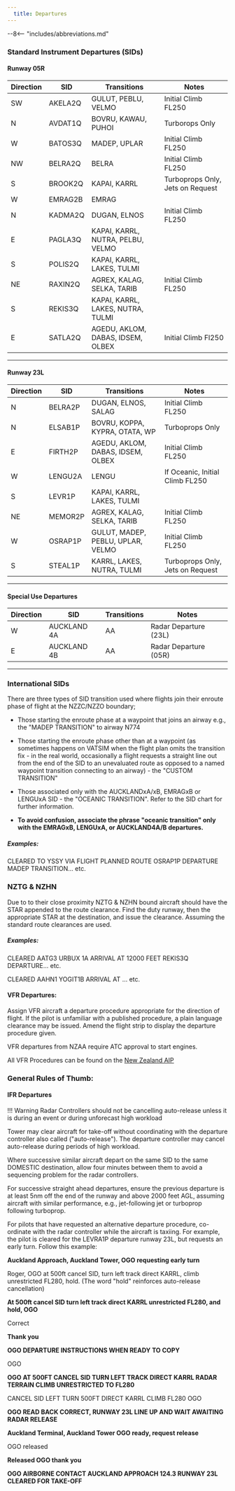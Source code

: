 ```yaml
---
  title: Departures
---
```


--8<-- "includes/abbreviations.md"

### Standard Instrument Departures (SIDs)

#### Runway 05R

| Direction         | SID            | Transitions                       | Notes                                       |
| ----------------- | ------------   | --------------------------------- |  -----------------------------------------  |
| SW                | AKELA2Q        | GULUT, PEBLU, VELMO               | Initial Climb FL250                         | 
| N                 | AVDAT1Q        | BOVRU, KAWAU, PUHOI               | Turborops Only                              |
| W                 | BATOS3Q        | MADEP, UPLAR                      | Initial Climb FL250                         |
| NW                | BELRA2Q        | BELRA                             | Initial Climb FL250                         |
| S                 | BROOK2Q        | KAPAI, KARRL                      | Turboprops Only, Jets on Request            |
| W                 | EMRAG2B        | EMRAG                             |                                             |
| N                 | KADMA2Q        | DUGAN, ELNOS                      | Initial Climb FL250                         |
| E                 | PAGLA3Q        | KAPAI, KARRL, NUTRA, PELBU, VELMO |                                             |
| S                 | POLIS2Q        | KAPAI, KARRL, LAKES, TULMI        |                                             |
| NE                | RAXIN2Q        | AGREX, KALAG, SELKA, TARIB        | Initial Climb FL250                         |
| S                 | REKIS3Q        | KAPAI, KARRL, LAKES, NUTRA, TULMI |                                             | 
| E                 | SATLA2Q        | AGEDU, AKLOM, DABAS, IDSEM, OLBEX | Initial Climb Fl250                         |

---

#### Runway 23L

| Direction         | SID            | Transitions                       | Notes                                       |
| ----------------- | -------------- | --------------------------------- | ------------------------------------------- |
| N                 | BELRA2P        | DUGAN, ELNOS, SALAG               | Initial Climb FL250                         |
| N                 | ELSAB1P        | BOVRU, KOPPA, KYPRA, OTATA, WP    | Turboprops Only                             |
| E                 | FIRTH2P        | AGEDU, AKLOM, DABAS, IDSEM, OLBEX | Initial Climb FL250                         |  
| W                 | LENGU2A        | LENGU                             | If Oceanic, Initial Climb FL250             |
| S                 | LEVR1P         | KAPAI, KARRL, LAKES, TULMI        |                                             |
| NE                | MEMOR2P        | AGREX, KALAG, SELKA, TARIB        | Initial Climb FL250                         |
| W                 | OSRAP1P        | GULUT, MADEP, PEBLU, UPLAR, VELMO | Initial Climb FL250                         |
| S                 | STEAL1P        | KARRL, LAKES, NUTRA, TULMI        | Turboprops Only, Jets on Request            |   

--- 


#### Special Use Departures

| Direction         | SID            | Transitions           | Notes                                       |
| ----------------- | -------------- | --------------------- | ------------------------------------------- |
| W                 | AUCKLAND 4A    | AA                    | Radar Departure (23L)                       |
| E                 | AUCKLAND 4B    | AA                    | Radar Departure (05R)                       |

---

### International SIDs

There are three types of SID transition used where flights join their enroute phase of flight at the NZZC/NZZO boundary;

- Those starting the enroute phase at a waypoint that joins an airway e.g., the "MADEP TRANSITION" to airway N774

- Those starting the enroute phase other than at a waypoint (as sometimes happens on VATSIM when the flight plan omits the transition fix - in the real world, occasionally a flight requests a   straight line out from the end of the SID to an unevaluated route as opposed to a named waypoint transition connecting to an airway) - the  "CUSTOM TRANSITION" 

- Those associated only with the AUCKLANDxA/xB, EMRAGxB or LENGUxA SID -  the "OCEANIC TRANSITION". Refer to the SID chart for further information.

- **To avoid confusion, associate the phrase "oceanic transition" only with the EMRAGxB, LENGUxA, or AUCKLAND4A/B departures.**

##### Examples:

CLEARED TO YSSY VIA FLIGHT PLANNED ROUTE OSRAP1P DEPARTURE MADEP TRANSITION... etc.

### NZTG & NZHN

Due to to their close proximity NZTG & NZHN bound aircraft should have the STAR appended to the route clearance. Find the duty runway, then the appropriate STAR at the destination, and issue the clearance. Assuming the standard route clearances are used.

##### Examples:

CLEARED AATG3 URBUX 1A ARRIVAL AT 12000 FEET REKIS3Q DEPARTURE... etc.

CLEARED AAHN1 YOGIT1B ARRIVAL AT ... etc.

#### VFR Departures:

Assign VFR aircraft a departure procedure appropriate for the direction of flight. If the pilot is unfamiliar with a published procedure, a plain language clearance may be issued. Amend the flight strip to display the departure procedure given.

VFR departures from NZAA require ATC approval to start engines.

All VFR Procedures can be found on the [New Zealand AIP](https://www.aip.net.nz/assets/AIP/Aerodrome-Charts/Auckland-NZAA/NZAA_64.1.pdf) 

### General Rules of Thumb:

#### IFR Departures

!!! Warning 
    Radar Controllers should not be cancelling auto-release unless it is during an event or during unforecast high workload



Tower may clear aircraft for take-off without coordinating with the departure controller also called ("auto-release"). The departure controller may cancel auto-release during periods of high workload. 

Where successive similar aircraft depart on the same SID to the same DOMESTIC destination, allow four minutes between them to avoid a sequencing problem for the radar controllers.

For successive straight ahead departures, ensure the previous departure is at least 5nm off the end of the runway and above 2000 feet AGL, assuming aircraft with similar performance, e.g.,  jet-following jet or turboprop following turboprop.

For pilots that have requested an alternative departure procedure, co-ordinate with the radar controller while the aircraft is taxiing. For example, the pilot is cleared for the LEVRA1P departure runway 23L, but requests an early turn. Follow this example:

**Auckland Approach, Auckland Tower, OGO requesting early turn**

Roger, OGO at 500ft cancel SID, turn left track direct KARRL, climb unrestricted FL280, hold. (The word "hold" reinforces auto-release cancellation)

**At 500ft cancel SID turn left track direct KARRL unrestricted FL280, and hold, OGO**

Correct

**Thank you**

**OGO DEPARTURE INSTRUCTIONS WHEN READY TO COPY**

OGO

**OGO AT 500FT CANCEL SID TURN LEFT TRACK DIRECT KARRL RADAR TERRAIN CLIMB UNRESTRICTED TO FL280**

CANCEL SID LEFT TURN 500FT DIRECT KARRL CLIMB FL280 OGO

**OGO READ BACK CORRECT, RUNWAY 23L LINE UP AND WAIT AWAITING RADAR RELEASE**

**Auckland Terminal, Auckland Tower OGO ready, request release**

OGO released

**Released OGO thank you**

**OGO AIRBORNE CONTACT AUCKLAND APPROACH 124.3 RUNWAY 23L CLEARED FOR TAKE-OFF**





